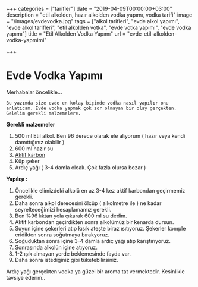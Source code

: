 +++
categories = ["tarifler"]
date = "2019-04-09T00:00:00+03:00"
description = "etil alkolden, hazır alkolden vodka yapımı, vodka tarifi"
image = "/images/evdevodka.jpg"
tags = ["alkol tarifleri", "evde alkol yapımı", "evde alkol tarifleri", "etil alkolden votka", "evde votka yapımı", "evde vodka yapımı"]
title = "Etil Alkolden Vodka Yapımı"
url = "evde-etil-alkolden-vodka-yapmimi"

+++
# Evde Vodka Yapımı

  Merhabalar öncelikle...

    Bu yazımda size evde en kolay biçimde vodka nasıl yapılır onu anlatıcam. Evde vodka yapmak çok zor olmayan bir olay gerçekten. Gelelim gerekli malzemelere.

**Gerekli malzemeler**

1. 500 ml Etil alkol. Ben 96 derece olarak ele alıyorum ( hazır veya kendi damıttığınız olabilir )
2. 600 ml hazır su
3. [Aktif karbon](https://evdealkol.com/alkol-aktif-karbon-kullanimi/)
4. Küp şeker
5. Ardıç yağı ( 3-4 damla olcak. Çok fazla olursa bozar )

**Yapılışı :**

1. Öncelikle elimizdeki alkolü en az 3-4 kez aktif karbondan geçirmemiz gerekli.
2. Daha sonra alkol derecesini ölçüp ( alkolmetre ile ) ne kadar seyrelteceğimizi hesaplamamız gerekli.
3. Ben %96 lıktan yola çıkarak 600 ml su dedim.
4. Aktif karbondan geçirdikten sonra alkolümüz bir kenarda dursun.
5. Suyun içine şekerleri atıp kısık ateşte biraz ısıtıyoruz. Şekerler komple eridikten sonra soğutmaya bırakyoruz.
6. Soğuduktan sonra içine 3-4 damla ardıç yağı atıp  karıştırıyoruz. 
7. Sonrasında alkolün içine atıyoruz.
8. 1-2 ışık almayan yerde beklemesinde fayda var.
9. Daha sonra istediğiniz gibi tüketebilirsiniz.

Ardıç yağı gerçekten vodka ya güzel bir aroma tat vermektedir. Kesinlikle tavsiye ederim..